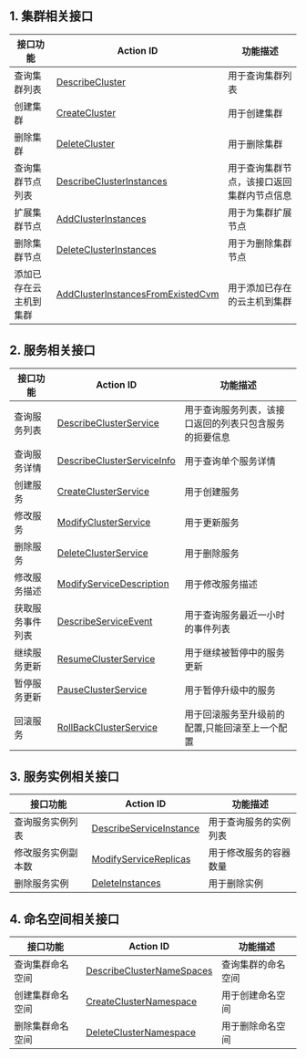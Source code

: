 ## 1. 集群相关接口
| 接口功能 | Action ID | 功能描述
|---------|---------|---------|
| 查询集群列表 | [DescribeCluster](https://www.qcloud.com/document/api/457/9448) | 用于查询集群列表
| 创建集群 | [CreateCluster](https://www.qcloud.com/document/api/457/9444) |用于创建集群
| 删除集群 | [DeleteCluster](https://www.qcloud.com/document/api/457/9445) | 用于删除集群
| 查询集群节点列表 | [DescribeClusterInstances](https://www.qcloud.com/document/api/457/9449) |  用于查询集群节点，该接口返回集群内节点信息
| 扩展集群节点 | [AddClusterInstances](https://www.qcloud.com/document/api/457/9447) |  用于为集群扩展节点
| 删除集群节点 | [DeleteClusterInstances](https://www.qcloud.com/document/api/457/9446) |  用于为删除集群节点
| 添加已存在云主机到集群 | [AddClusterInstancesFromExistedCvm](https://www.qcloud.com/document/api/457/9450) | 用于添加已存在的云主机到集群


## 2. 服务相关接口
| 接口功能 | Action ID | 功能描述
|---------|---------|---------|
| 查询服务列表 | [DescribeClusterService](https://www.qcloud.com/document/api/457/9440) | 用于查询服务列表，该接口返回的列表只包含服务的扼要信息
| 查询服务详情 | [DescribeClusterServiceInfo](https://www.qcloud.com/document/api/457/9441) | 用于查询单个服务详情
| 创建服务 | [CreateClusterService](https://www.qcloud.com/document/api/457/9436) |  用于创建服务
| 修改服务 | [ModifyClusterService](https://www.qcloud.com/document/api/457/9434) |  用于更新服务
| 删除服务 | [DeleteClusterService](https://www.qcloud.com/document/api/457/9437) | 用于删除服务
| 修改服务描述 | [ModifyServiceDescription](https://www.qcloud.com/document/api/457/9435) |  用于修改服务描述
| 获取服务事件列表 | [DescribeServiceEvent](https://www.qcloud.com/document/api/457/9443) | 用于查询服务最近一小时的事件列表
| 继续服务更新 | [ResumeClusterService](https://www.qcloud.com/document/api/457/9442) | 用于继续被暂停中的服务更新
| 暂停服务更新 | [PauseClusterService](https://www.qcloud.com/document/api/457/9439) | 用于暂停升级中的服务
| 回滚服务 | [RollBackClusterService](https://www.qcloud.com/document/api/457/9438) | 用于回滚服务至升级前的配置,只能回滚至上一个配置



## 3. 服务实例相关接口
| 接口功能 | Action ID | 功能描述
|---------|---------|---------|
| 查询服务实例列表 | [DescribeServiceInstance](https://www.qcloud.com/document/api/457/9433)|  用于查询服务的实例列表
| 修改服务实例副本数 | [ModifyServiceReplicas](https://www.qcloud.com/document/api/457/9431) | 用于修改服务的容器数量
| 删除服务实例 | [DeleteInstances](https://www.qcloud.com/document/api/457/9432) | 用于删除实例

## 4. 命名空间相关接口
| 接口功能 | Action ID | 功能描述
|---------|---------|---------|
| 查询集群命名空间 | [DescribeClusterNameSpaces](https://www.qcloud.com/document/api/457/9430) | 查询集群的命名空间
| 创建集群命名空间 | [CreateClusterNamespace](https://www.qcloud.com/document/api/457/9428) |  用于创建命名空间
| 删除集群命名空间 | [DeleteClusterNamespace](https://www.qcloud.com/document/api/457/9429) | 用于删除命名空间

